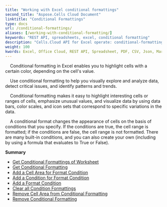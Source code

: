 ```yaml
---
title: "Working with Excel conditional formattings"
second_title: "Aspose.Cells Cloud Document"
linktitle: "Conditional Formattings"
type: docs
url: /conditional-formattings/
aliases: [/working-with-conditional-formatting/]
keywords: "REST API, spreadsheets, excel, conditional formatting"
description: "Cells.Cloud API for Excel operate: conditional-formatting operate."
weight: 100
kwords: Excel, Office Cloud, REST API, Spreadsheet, PDF, CSV, Json, Markdown, Conditional Formattings
---
```


&nbsp;&nbsp;&nbsp;&nbsp;Conditional formatting in Excel enables you to highlight cells with a certain color, depending on the cell's value.

&nbsp;&nbsp;&nbsp;&nbsp;Use conditional formatting to help you visually explore and analyze data, detect critical issues, and identify patterns and trends.

&nbsp;&nbsp;&nbsp;&nbsp;Conditional formatting makes it easy to highlight interesting cells or ranges of cells, emphasize unusual values, and visualize data by using data bars, color scales, and icon sets that correspond to specific variations in the data.

&nbsp;&nbsp;&nbsp;&nbsp;A conditional format changes the appearance of cells on the basis of conditions that you specify. If the conditions are true, the cell range is formatted; if the conditions are false, the cell range is not formatted. There are many built-in conditions, and you can also create your own (including by using a formula that evaluates to True or False).

**Summary**

- [Get Conditional Formattings of Worksheet](/cells/conditional-formattings/get-all/)
- [Get Conditional Formatting](/cells/conditional-formattings/get/)
- [Add a Cell Area for Format Condition](/cells/conditional-formattings/add-cell-area/)
- [Add a Condition for Format Condition](/cells/conditional-formattings/add-a-condition/)
- [Add a Format Condition](/cells/conditional-formattings/add-format-condition/)
- [Clear all Condition Formattings](/cells/conditional-formattings/clear/)
- [Remove Cell Area from Conditional Formatting](/cells/conditional-formattings/delete-cell-area/)
- [Remove Conditional Formatting](/cells/conditional-formattings/delete/)
